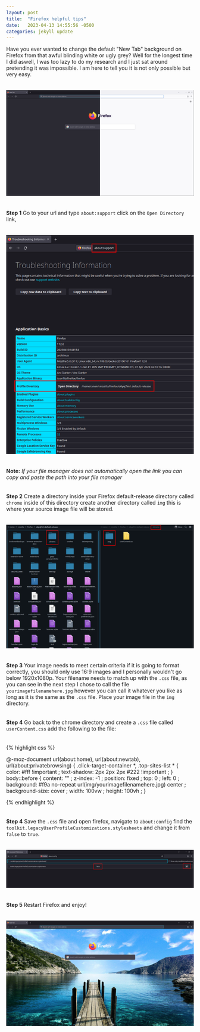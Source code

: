 ```yaml
---
layout: post
title:  "Firefox helpful tips"
date:   2023-04-13 14:55:56 -0500
categories: jekyll update
---
```


Have you ever wanted to change the default "New Tab" background on Firefox from that awful blinding white or ugly grey? 
Well for the longest time I did aswell, I was too lazy to do my research and I just sat around pretending it was impossible.
I am here to tell you it is not only possible but very easy.
<br/>
<br/>
<br/>
<img src="/assets/img/firefox/firefoxone.png">
<br/>
<br/>
<br/>
**Step 1** Go to your url and type `about:support` click on the `Open Directory` link, 
<br/>
<br/>
<br/>
<img src="/assets/img/firefox/firefoxtwo.png">
<br/>
<br/>
<br/>
**Note:** *If your file manager does not automatically open the link you can copy and paste the path into your file manager*
<br/>
<br/>
<br/>
**Step 2** Create a directory inside your Firefox default-release directory called `chrome` inside of this directory 
create another directory called `img` this is where your source image file will be stored. 
<br/>
<br/>
<br/>
<img src="/assets/img/firefox/firefoxthree.png">
<br/>
<br/>
<br/>
**Step 3** Your image needs to meet certain criteria if it is going to format correctly, you should only use 16:9 images and I 
personally wouldn't go below 1920x1080p. Your filename needs to match up with the `.css` file, as you can see in the next step 
I chose to call the file `yourimagefilenamehere.jpg` however you can call it whatever you like as long as it is the same as the 
`.css` file. Place your image file in the `img` directory.
<br/>
<br/>
<br/>
**Step 4** Go back to the chrome directory and create a `.css` file called `userContent.css` add the following to the file:
<br/>
<br/>
<br/>
{% highlight css %}

@-moz-document url(about:home), url(about:newtab), url(about:privatebrowsing) {
.click-target-container *, .top-sites-list * {
    color: #fff !important ;
    text-shadow: 2px 2px 2px #222 !important ;
}
body::before {
    content: "" ;
    z-index: -1 ;
    position: fixed ;
    top: 0 ;
    left: 0 ;
    background: #f9a no-repeat url(img/yourimagefilenamehere.jpg) center ;
    background-size: cover ;
    width: 100vw ;
    height: 100vh ;
}

{% endhighlight %}
<br/>
<br/>
<br/>
**Step 4** Save the `.css` file and open firefox, navigate to `about:config` find the `toolkit.legacyUserProfileCustomizations.stylesheets`
and change it from `false` to `true`. 
<br/>
<br/>
<br/>
<img src="/assets/img/firefox/firefoxfour.png">
<br/>
<br/>
<br/>
**Step 5** Restart Firefox and enjoy!
<br/>
<br/>
<br/>
<img src="/assets/img/firefox/firefoxfive.png">
